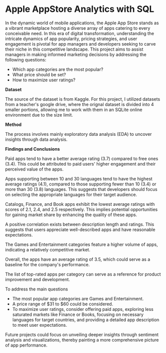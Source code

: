 
# Apple AppStore Analytics with SQL

In the dynamic world of mobile applications, the Apple App Store stands as a vibrant marketplace hosting a diverse array of apps catering to every conceivable need. In this era of digital transformation, understanding the intricate dynamics of app popularity, pricing strategies, and user engagement is pivotal for app managers and developers seeking to carve their niche in this competitive landscape. This project aims to assist managers in making informed marketing decisions by addressing the following questions:


- Which app categories are the most popular?
- What price should be set?
- How to maximize user ratings?


**Dataset**

The source of the dataset is from Kaggle. For this project, I utilized datasets from a teacher's google drive, where the orignal dataset is divided into 4 smaller portions, allowing me to work with them in an SQLite online environment due to the size limit. 

 

**Method**

The process involves mainly exploratory data analysis (EDA) to uncover insights through data analysis.

 

**Findings and Conclusions**

Paid apps tend to have a better average rating (3.7) compared to free ones (3.4). This could be attributed to paid users' higher engagement and their perceived value of the apps.


Apps supporting between 10 and 30 languages tend to have the highest average ratings (4.1), compared to those supporting fewer than 10 (3.4) or more than 30 (3.8) languages. This suggests that developers should focus on selecting the appropriate languages for their target audience.

Catalogs, Finance, and Book apps exhibit the lowest average ratings with scores of 2.1, 2.4, and 2.5 respectively. This implies potential opportunities for gaining market share by enhancing the quality of these apps.

 A positive correlation exists between description length and ratings. This suggests that users appreciate well-described apps and have reasonable expectations.

The Games and Entertainment categories feature a higher volume of apps, indicating a relatively competitive market.

Overall, the apps have an average rating of 3.5, which could serve as a baseline for the company's performance.

The list of top-rated apps per category can serve as a reference for product improvement and development.



To address the main questions

- The most popular app categories are Games and Entertainment.
- A price range of $31 to $60 could be considered.
- To maximize user ratings, consider offering paid apps, exploring less saturated markets like Finance or Books, focusing on necessary languages for target countries, and providing a detailed app description to meet user expectations.

 

Future projects could focus on unveiling deeper insights through sentiment analysis and visualizations, thereby painting a more comprehensive picture of app performance.